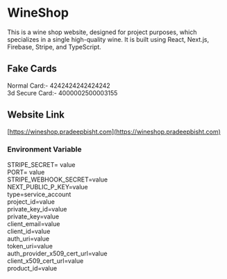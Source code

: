 # WineShop

This is a wine shop website, designed for project purposes, which specializes in a single high-quality wine. It is built using React, Next.js, Firebase, Stripe, and TypeScript.

## Fake Cards

Normal Card:- 4242424242424242\
3d Secure Card:- 4000002500003155

## Website Link

[https://wineshop.pradeepbisht.com](https://wineshop.pradeepbisht.com)

### Environment Variable

STRIPE_SECRET= value\
PORT= value \
STRIPE_WEBHOOK_SECRET=value\
NEXT_PUBLIC_P_KEY=value\
type=service_account\
project_id=value\
private_key_id=value\
private_key=value\
client_email=value\
client_id=value\
auth_uri=value\
token_uri=value\
auth_provider_x509_cert_url=value\
client_x509_cert_url=value\
product_id=value
